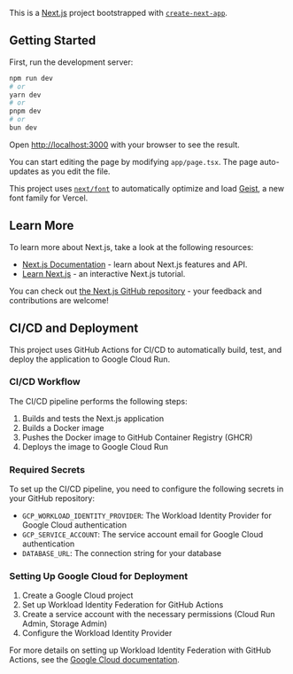 This is a [Next.js](https://nextjs.org) project bootstrapped with [`create-next-app`](https://nextjs.org/docs/app/api-reference/cli/create-next-app).

## Getting Started

First, run the development server:

```bash
npm run dev
# or
yarn dev
# or
pnpm dev
# or
bun dev
```

Open [http://localhost:3000](http://localhost:3000) with your browser to see the result.

You can start editing the page by modifying `app/page.tsx`. The page auto-updates as you edit the file.

This project uses [`next/font`](https://nextjs.org/docs/app/building-your-application/optimizing/fonts) to automatically optimize and load [Geist](https://vercel.com/font), a new font family for Vercel.

## Learn More

To learn more about Next.js, take a look at the following resources:

- [Next.js Documentation](https://nextjs.org/docs) - learn about Next.js features and API.
- [Learn Next.js](https://nextjs.org/learn) - an interactive Next.js tutorial.

You can check out [the Next.js GitHub repository](https://github.com/vercel/next.js) - your feedback and contributions are welcome!

## CI/CD and Deployment

This project uses GitHub Actions for CI/CD to automatically build, test, and deploy the application to Google Cloud Run.

### CI/CD Workflow

The CI/CD pipeline performs the following steps:
1. Builds and tests the Next.js application
2. Builds a Docker image
3. Pushes the Docker image to GitHub Container Registry (GHCR)
4. Deploys the image to Google Cloud Run

### Required Secrets

To set up the CI/CD pipeline, you need to configure the following secrets in your GitHub repository:

- `GCP_WORKLOAD_IDENTITY_PROVIDER`: The Workload Identity Provider for Google Cloud authentication
- `GCP_SERVICE_ACCOUNT`: The service account email for Google Cloud authentication
- `DATABASE_URL`: The connection string for your database

### Setting Up Google Cloud for Deployment

1. Create a Google Cloud project
2. Set up Workload Identity Federation for GitHub Actions
3. Create a service account with the necessary permissions (Cloud Run Admin, Storage Admin)
4. Configure the Workload Identity Provider

For more details on setting up Workload Identity Federation with GitHub Actions, see the [Google Cloud documentation](https://cloud.google.com/blog/products/identity-security/enabling-keyless-authentication-from-github-actions).
